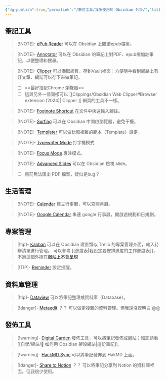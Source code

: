 ```yaml
---
{"dg-publish":true,"permalink":"/數位工具/我所使用的 Obsidian 外掛/","title":"我使用的 Obsidian 外掛","tags":["🎯學習歷程檔案","HackMD","Notion","📝數位工具交流beta","DigitalGarden","obsidian","self_learing","website_design"],"noteIcon":"3","created":"2025-05-06T12:22:43.085+08:00","updated":"2025-05-10T22:00:15.000+08:00"}
---
```



## 筆記工具


> [!NOTE]- [ePub Reader](obsidian://show-plugin?id=obsidian-epub-plugin)
> 可以在 Obsidian 上閱讀epub檔案。

> [!NOTE]- [Annotator](obsidian://show-plugin?id=obsidian-annotator)
> 可以在 Obsidian 的筆記上對PDF、epub檔加註筆記，以便整理和搜尋。

> [!NOTE]- [Clipper](obsidian://show-plugin?id=obsidian-clipper)
> 可以擷取網頁，存到Vault裡面；方便隨手看到網路上有好文章、網誌可以存下來做筆記。
> - [ ] ==最好搭配Chrome 瀏覽器==
> - [ ] 這與另外一個同樣可以 [[Clippings/Obsidian Web Clipper#Browser extension (2024)\| Clipper ]] 網頁的工具不一樣。

> [!NOTE]- [Footnote Shortcut](obsidian://show-plugin?id=obsidian-footnotes)
> 在文件中快速輸入腳註。
  

> [!NOTE]- [Surfing](obsidian://show-plugin?id=surfing)
> 可以在 Obsidian 中開啟瀏覽器，避免干擾。


> [!NOTE]- [Templater](obsidian://show-plugin?id=templater-obsidian)
> 可以做比較複雜的範本（Template）設定。


> [!NOTE]- [Typewriter Mode](obsidian://show-plugin?id=typewriter-mode)
> 打字機模式


> [!NOTE]- [Focus Mode](obsidian://show-plugin?id=obsidian-focus-mode)
> 專注模式。


> [!NOTE]- [Advanced Slides](obsidian://show-plugin?id=obsidian-advanced-slides)
> 可以在 Obsidian 檢視 slide。
> - [ ] 目前無法匯出 PDF 檔案，疑似是bug？

## 生活管理


> [!NOTE]- [Calendar](obsidian://show-plugin?id=calendar)
> 建立行事曆，可以查閱月曆。


> [!NOTE]- [Google Calendar](obsidian://show-plugin?id=google-calendar)
> 串連 google 行事曆，開啟週規劃和日規劃。





## 專案管理


> [!tip]- [Kanban](obsidian://show-plugin?id=obsidian-kanban)
> 可以在 Obsidian 建置類似 Trello 的專案管理介面，輸入待辦清單進行管理。
> 可以參考 [[進度表\|我設定要安排進度的工作進度表]]，不過這個外掛在[網站上不會呈現](https://bravetree318.netlify.app/%E7%A4%BE%E6%9C%83%E5%A0%B1%E5%B0%8E%E5%B7%A5%E4%BD%9C%E9%9A%8A@0606/%E9%80%B2%E5%BA%A6%E8%A1%A8/)


> [!TIP]- [Reminder](obsidian://show-plugin?id=obsidian-reminder-plugin)
> 設定提醒。

## 資料庫管理

> [!tip]- [Dataview](obsidian://show-plugin?id=dataview)
> 可以將筆記整理成資料庫（Database）。


> [!danger]- [Metaedit](obsidian://show-plugin?id=metaedit) ？？
> 可以做更複雜的資料管理。但我還沒摸明白 @@



## 發佈工具


> [!warning]- [Digital Garden](obsidian://show-plugin?id=digitalgarden)
> 發佈工具，可以將筆記發佈成網站；細節請看[[自學/架站/🔖 如何用 Obsidian 架設網站\|這份筆記]]。


> [!warning]- [HackMD Sync](obsidian://show-plugin?id=hackmd-sync)
> 可以將筆記發佈到 HakMD 上面。


> [!danger]- [Share to Notion](obsidian://show-plugin?id=obsidian-to-notion) ？？
> 可以將筆記分享到 Notion 的資料庫裡面。但我很少使用。


